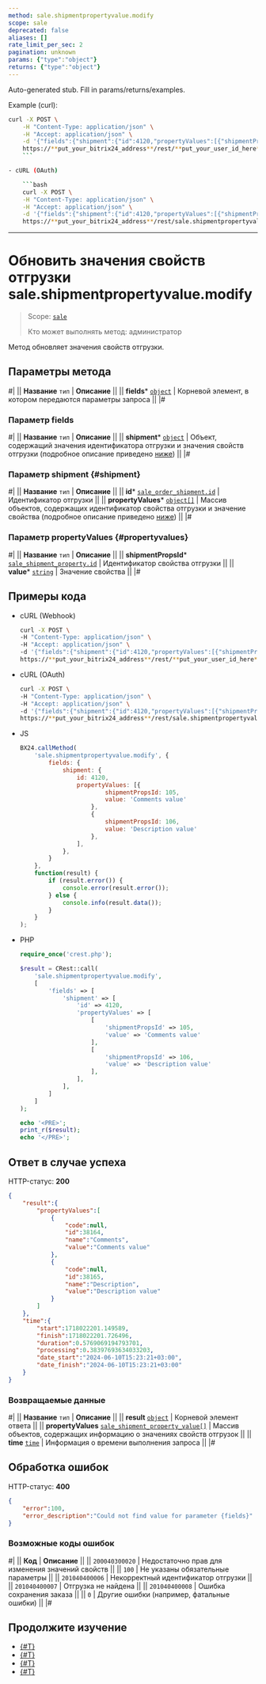 ```yaml
---
method: sale.shipmentpropertyvalue.modify
scope: sale
deprecated: false
aliases: []
rate_limit_per_sec: 2
pagination: unknown
params: {"type":"object"}
returns: {"type":"object"}
---
```


Auto-generated stub. Fill in params/returns/examples.

Example (curl):

```bash
curl -X POST \
    -H "Content-Type: application/json" \
    -H "Accept: application/json" \
    -d '{"fields":{"shipment":{"id":4120,"propertyValues":[{"shipmentPropsId":105,"value":"Comments value"},{"shipmentPropsId":106,"value":"Description value"}]}}}' \
    https://**put_your_bitrix24_address**/rest/**put_your_user_id_here**/**put_your_webhook_here**/sale.shipmentpropertyvalue.modify
    ```

- cURL (OAuth)

    ```bash
    curl -X POST \
    -H "Content-Type: application/json" \
    -H "Accept: application/json" \
    -d '{"fields":{"shipment":{"id":4120,"propertyValues":[{"shipmentPropsId":105,"value":"Comments value"},{"shipmentPropsId":106,"value":"Description value"}]}},"auth":"**put_access_token_here**"}' \
    https://**put_your_bitrix24_address**/rest/sale.shipmentpropertyvalue.modify
```

---

# Обновить значения свойств отгрузки sale.shipmentpropertyvalue.modify

> Scope: [`sale`](../../scopes/permissions.md)
>
> Кто может выполнять метод: администратор

Метод обновляет значения свойств отгрузки. 

## Параметры метода



#|
|| **Название**
`тип` | **Описание** ||
|| **fields***
[`object`](../../data-types.md) | Корневой элемент, в котором передаются параметры запроса ||
|#

### Параметр fields



#|
|| **Название**
`тип` | **Описание** ||
|| **shipment***
[`object`](../../data-types.md) | Объект, содержащий значения идентификатора отгрузки и значения свойств отгрузки (подробное описание приведено [ниже](#shipment)) ||
|#

### Параметр shipment {#shipment}



#|
|| **Название**
`тип` | **Описание** ||
|| **id***
[`sale_order_shipment.id`](../data-types.md#sale_order_shipment) | Идентификатор отгрузки ||
|| **propertyValues***
[`object[]`](../../data-types.md) | Массив объектов, содержащих идентификатор свойства отгрузки и значение свойства (подробное описание приведено [ниже](#propertyvalues)) ||
|#

### Параметр propertyValues {#propertyvalues}



#|
|| **Название**
`тип` | **Описание** ||
|| **shipmentPropsId***
[`sale_shipment_property.id`](../data-types.md#sale_shipment_property) | Идентификатор свойства отгрузки ||
|| **value***
[`string`](../../data-types.md) | Значение свойства ||
|#

## Примеры кода





- cURL (Webhook)

    ```bash
    curl -X POST \
    -H "Content-Type: application/json" \
    -H "Accept: application/json" \
    -d '{"fields":{"shipment":{"id":4120,"propertyValues":[{"shipmentPropsId":105,"value":"Comments value"},{"shipmentPropsId":106,"value":"Description value"}]}}}' \
    https://**put_your_bitrix24_address**/rest/**put_your_user_id_here**/**put_your_webhook_here**/sale.shipmentpropertyvalue.modify
    ```

- cURL (OAuth)

    ```bash
    curl -X POST \
    -H "Content-Type: application/json" \
    -H "Accept: application/json" \
    -d '{"fields":{"shipment":{"id":4120,"propertyValues":[{"shipmentPropsId":105,"value":"Comments value"},{"shipmentPropsId":106,"value":"Description value"}]}},"auth":"**put_access_token_here**"}' \
    https://**put_your_bitrix24_address**/rest/sale.shipmentpropertyvalue.modify
    ```

- JS

    ```js
    BX24.callMethod(
        'sale.shipmentpropertyvalue.modify', {
            fields: {
                shipment: {
                    id: 4120,
                    propertyValues: [{
                            shipmentPropsId: 105,
                            value: 'Comments value'
                        },
                        {
                            shipmentPropsId: 106,
                            value: 'Description value'
                        },
                    ],
                },
            }
        },
        function(result) {
            if (result.error()) {
                console.error(result.error());
            } else {
                console.info(result.data());
            }
        }
    );
    ```

- PHP

    ```php
    require_once('crest.php');

    $result = CRest::call(
        'sale.shipmentpropertyvalue.modify',
        [
            'fields' => [
                'shipment' => [
                    'id' => 4120,
                    'propertyValues' => [
                        [
                            'shipmentPropsId' => 105,
                            'value' => 'Comments value'
                        ],
                        [
                            'shipmentPropsId' => 106,
                            'value' => 'Description value'
                        ],
                    ],
                ],
            ]
        ]
    );

    echo '<PRE>';
    print_r($result);
    echo '</PRE>';
    ```



## Ответ в случае успеха

HTTP-статус: **200**

```json
{
    "result":{
        "propertyValues":[
            {
                "code":null,
                "id":38164,
                "name":"Comments",
                "value":"Comments value"
            },
            {
                "code":null,
                "id":38165,
                "name":"Description",
                "value":"Description value"
            }
        ]
    },
    "time":{
        "start":1718022201.149589,
        "finish":1718022201.726496,
        "duration":0.5769069194793701,
        "processing":0.38397693634033203,
        "date_start":"2024-06-10T15:23:21+03:00",
        "date_finish":"2024-06-10T15:23:21+03:00"
    }
}
```

### Возвращаемые данные

#|
|| **Название**
`тип` | **Описание** ||
|| **result**
[`object`](../../data-types.md) | Корневой элемент ответа ||
|| **propertyValues**
[`sale_shipment_property_value[]`](../data-types.md#sale_shipment_property_value) | Массив объектов, содержащих информацию о значениях свойств отгрузок ||
|| **time**
[`time`](../../data-types.md) | Информация о времени выполнения запроса ||
|#

## Обработка ошибок

HTTP-статус: **400**

```json
{
    "error":100,
    "error_description":"Could not find value for parameter {fields}"
}
```



### Возможные коды ошибок

#|
|| **Код** | **Описание** ||
|| `200040300020` | Недостаточно прав для изменения значений свойств ||
|| `100` | Не указаны обязательные параметры ||
|| `201040400006` | Некорректный идентификатор отгрузки ||
|| `201040400007` | Отгрузка не найдена ||
|| `201040400008` | Ошибка сохранения заказа ||
|| `0` | Другие ошибки (например, фатальные ошибки) ||
|#



## Продолжите изучение

- [{#T}](./sale-shipment-property-value-get.md)
- [{#T}](./sale-shipment-property-value-list.md)
- [{#T}](./sale-shipment-propertyvalue-delete.md)
- [{#T}](./sale-shipment-property-value-get-fields.md)
